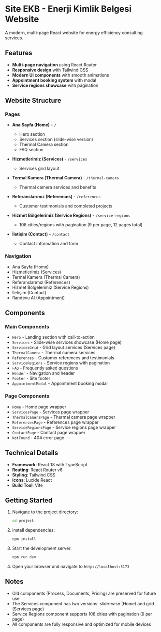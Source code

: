 # Site EKB - Enerji Kimlik Belgesi Website

A modern, multi-page React website for energy efficiency consulting services.

## Features

- **Multi-page navigation** using React Router
- **Responsive design** with Tailwind CSS
- **Modern UI components** with smooth animations
- **Appointment booking system** with modal
- **Service regions showcase** with pagination

## Website Structure

### Pages
- **Ana Sayfa (Home)** - `/`
  - Hero section
  - Services section (slide-wise version)
  - Thermal Camera section
  - FAQ section

- **Hizmetlerimiz (Services)** - `/services`
  - Services grid layout

- **Termal Kamera (Thermal Camera)** - `/thermal-camera`
  - Thermal camera services and benefits

- **Referanslarımız (References)** - `/references`
  - Customer testimonials and completed projects

- **Hizmet Bölgelerimiz (Service Regions)** - `/service-regions`
  - 108 cities/regions with pagination (9 per page, 12 pages total)

- **İletişim (Contact)** - `/contact`
  - Contact information and form

### Navigation
- Ana Sayfa (Home)
- Hizmetlerimiz (Services)
- Termal Kamera (Thermal Camera)
- Referanslarımız (References)
- Hizmet Bölgelerimiz (Service Regions)
- İletişim (Contact)
- Randevu Al (Appointment)

## Components

### Main Components
- `Hero` - Landing section with call-to-action
- `Services` - Slide-wise services showcase (Home page)
- `ServicesGrid` - Grid layout services (Services page)
- `ThermalCamera` - Thermal camera services
- `References` - Customer references and testimonials
- `ServiceRegions` - Service regions with pagination
- `FAQ` - Frequently asked questions
- `Header` - Navigation and header
- `Footer` - Site footer
- `AppointmentModal` - Appointment booking modal

### Page Components
- `Home` - Home page wrapper
- `ServicesPage` - Services page wrapper
- `ThermalCameraPage` - Thermal camera page wrapper
- `ReferencesPage` - References page wrapper
- `ServiceRegionsPage` - Service regions page wrapper
- `ContactPage` - Contact page wrapper
- `NotFound` - 404 error page

## Technical Details

- **Framework**: React 18 with TypeScript
- **Routing**: React Router v6
- **Styling**: Tailwind CSS
- **Icons**: Lucide React
- **Build Tool**: Vite

## Getting Started

1. Navigate to the project directory:
   ```bash
   cd project
   ```

2. Install dependencies:
   ```bash
   npm install
   ```

3. Start the development server:
   ```bash
   npm run dev
   ```

4. Open your browser and navigate to `http://localhost:5173`

## Notes

- Old components (Process, Documents, Pricing) are preserved for future use
- The Services component has two versions: slide-wise (Home) and grid (Services page)
- Service Regions component supports 108 cities with pagination (9 per page)
- All components are fully responsive and optimized for mobile devices 
